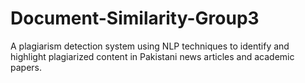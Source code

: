 # Document-Similarity-Group3
A plagiarism detection system using NLP techniques to identify and highlight plagiarized content in Pakistani news articles and academic papers.
